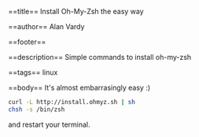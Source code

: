 ==title==
Install Oh-My-Zsh the easy way

==author==
Alan Vardy

==footer==


==description==
Simple commands to install oh-my-zsh

==tags==
linux

==body==
It's almost embarrasingly easy :)

```bash
curl -L http://install.ohmyz.sh | sh
chsh -s /bin/zsh
```

and restart your terminal.
